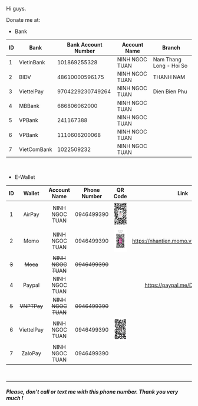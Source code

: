 Hi guys.

Donate me at:

-   Bank

| ID  | Bank        | Bank Account Number | Account Name   | Branch                  |
| --- | ----------- | ------------------- | -------------- | ----------------------- |
| 1   | VietinBank  | 101869255328        | NINH NGOC TUAN | Nam Thang Long - Hoi So |
| 2   | BIDV        | 48610000596175      | NINH NGOC TUAN | THANH NAM               |
| 3   | ViettelPay  | 9704229230749264    | NINH NGOC TUAN | Dien Bien Phu           |
| 4   | MBBank      | 686806062000        | NINH NGOC TUAN |                         |
| 5   | VPBank      | 241167388           | NINH NGOC TUAN |                         |
| 6   | VPBank      | 1110606200068       | NINH NGOC TUAN |                         |
| 7   | VietComBank | 1022509232          | NINH NGOC TUAN |                         |

<br/>

-   E-Wallet

|  ID   |   Wallet    |    Account Name    |  Phone Number  |                                                           QR Code                                                            |                 Link                 |    Note     |
| :---: | :---------: | :----------------: | :------------: | :--------------------------------------------------------------------------------------------------------------------------: | :----------------------------------: | :---------: |
|   1   |   AirPay    |   NINH NGOC TUAN   |   0946499390   |  <img src='https://github.com/KingNNT/KingNNT/blob/master/assets/images/qrcodes/QRCodeAirPay.jpg' height='64' alt='AirPay'>  |                                      |   Suggest   |
|   2   |    Momo     |   NINH NGOC TUAN   |   0946499390   |   <img src='https://github.com/KingNNT/KingNNT/blob/master/assets/images/qrcodes/QRCodeMomo.jpg'  height='64' alt='Momo'>    | https://nhantien.momo.vn/dD222YGYEEB |   Suggest   |
| ~~3~~ |  ~~Moca~~   | ~~NINH NGOC TUAN~~ | ~~0946499390~~ |                                                                                                                              |                                      | ~~Not Use~~ |
|   4   |   Paypal    |   NINH NGOC TUAN   |                |                                                                                                                              |     https://paypal.me/DevKingNNT     | Not Suggest |
| ~~5~~ | ~~VNPTPay~~ | ~~NINH NGOC TUAN~~ | ~~0946499390~~ |                                                                                                                              |                                      | ~~Not Use~~ |
|   6   | ViettelPay  |   NINH NGOC TUAN   |   0946499390   | <img src='https://github.com/KingNNT/KingNNT/blob/master/assets/images/qrcodes/QRCodeZaloPay.jpg' height='64' alt='ZaloPay'> |                                      |   Suggest   |
|   7   |   ZaloPay   |   NINH NGOC TUAN   |   0946499390   |                                                                                                                              |                                      |   Suggest   |

<br/>

---

##### Please, don't call or text me with this phone number. Thank you very much !
